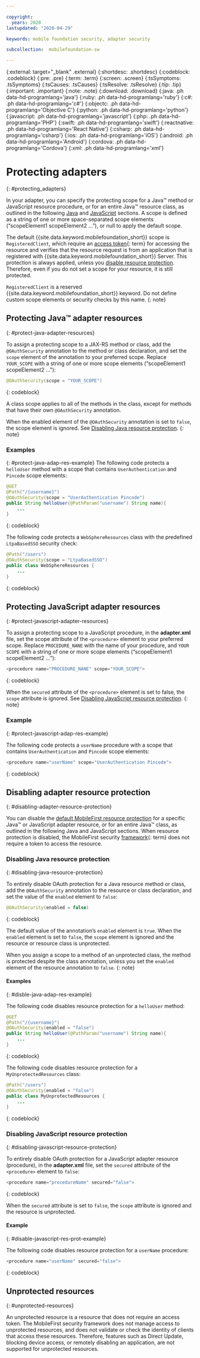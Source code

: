```yaml
---

copyright:
  years: 2020
lastupdated: "2020-04-29"

keywords: mobile foundation security, adapter security

subcollection:  mobilefoundation-sw

---
```


{:external: target="_blank" .external}
{:shortdesc: .shortdesc}
{:codeblock: .codeblock}
{:pre: .pre}
{:term: .term}
{:screen: .screen}
{:tsSymptoms: .tsSymptoms}
{:tsCauses: .tsCauses}
{:tsResolve: .tsResolve}
{:tip: .tip}
{:important: .important}
{:note: .note}
{:download: .download}
{:java: .ph data-hd-programlang='java'}
{:ruby: .ph data-hd-programlang='ruby'}
{:c#: .ph data-hd-programlang='c#'}
{:objectc: .ph data-hd-programlang='Objective C'}
{:python: .ph data-hd-programlang='python'}
{:javascript: .ph data-hd-programlang='javascript'}
{:php: .ph data-hd-programlang='PHP'}
{:swift: .ph data-hd-programlang='swift'}
{:reactnative: .ph data-hd-programlang='React Native'}
{:csharp: .ph data-hd-programlang='csharp'}
{:ios: .ph data-hd-programlang='iOS'}
{:android: .ph data-hd-programlang='Android'}
{:cordova: .ph data-hd-programlang='Cordova'}
{:xml: .ph data-hd-programlang='xml'}

# Protecting adapters
{: #protecting_adapters}

In your adapter, you can specify the protecting scope for a Java&trade; method or JavaScript resource procedure, or for an entire Java&trade; resource class, as outlined in the following [Java](#protect-java-adapter-resources) and [JavaScript](#protect-javascript-adapter-resources) sections. A scope is defined as a string of one or more space-separated scope elements (“scopeElement1 scopeElement2 …”), or null to apply the default scope.

The default {{site.data.keyword.mobilefoundation_short}} scope is `RegisteredClient`, which require an [access token](#x2113001){: term} for accessing the resource and verifies that the resource request is from an application that is registered with {{site.data.keyword.mobilefoundation_short}} Server. This protection is always applied, unless you [disable resource protection](#disabling-resource-protection). Therefore, even if you do not set a scope for your resource, it is still protected.

`RegisteredClient` is a reserved {{site.data.keyword.mobilefoundation_short}} keyword. Do not define custom scope elements or security checks by this name.
{: note}

## Protecting Java&trade; adapter resources
{: #protect-java-adapter-resources}

To assign a protecting scope to a JAX-RS method or class, add the `@OAuthSecurity` annotation to the method or class declaration, and set the `scope` element of the annotation to your preferred scope. Replace `YOUR_SCOPE` with a string of one or more scope elements (“scopeElement1 scopeElement2 …”):

```java
@OAuthSecurity(scope = "YOUR_SCOPE")
```
{: codeblock}

A class scope applies to all of the methods in the class, except for methods that have their own `@OAuthSecurity` annotation.

When the enabled element of the `@OAuthSecurity` annotation is set to `false`, the scope element is ignored. See [Disabling Java resource protection](#disabling-java-resource-protection).
{: note}

### Examples
{: #protect-java-adap-res-example}
The following code protects a `helloUser` method with a scope that contains `UserAuthentication` and `Pincode` scope elements:

```java
@GET
@Path("/{username}")
@OAuthSecurity(scope = "UserAuthentication Pincode")
public String helloUser(@PathParam("username") String name){
    ...
}
```
{: codeblock}

The following code protects a `WebSphereResources` class with the predefined `LtpaBasedSSO` security check:

```java
@Path("/users")
@OAuthSecurity(scope = "LtpaBasedSSO")
public class WebSphereResources {
    ...
}
```
{: codeblock}

## Protecting JavaScript adapter resources
{: #protect-javascript-adapter-resources}

To assign a protecting scope to a JavaScript procedure, in the **adapter.xml** file, set the scope attribute of the `<procedure>` element to your preferred scope. Replace `PROCEDURE_NANE` with the name of your procedure, and `YOUR SCOPE` with a string of one or more scope elements (“scopeElement1 scopeElement2 …”):

```javascript
<procedure name="PROCEDURE_NANE" scope="YOUR_SCOPE">
```
{: codeblock}

When the `secured` attribute of the `<procedure>` element is set to false, the `scope` attribute is ignored. See [Disabling JavaScript resource protection](#disabling-javascript-resource-protection).
{: note}

### Example
{: #protect-javascript-adap-res-example}

The following code protects a `userName` procedure with a scope that contains `UserAuthentication` and `Pincode` scope elements:

```javascript
<procedure name="userName" scope="UserAuthentication Pincode">
```
{: codeblock}

## Disabling adapter resource protection
{: #disabling-adapter-resource-protection}

You can disable the [default MobileFirst resource protection](#protecting_adapters_resources) for a specific Java&trade; or JavaScript adapter resource, or for an entire Java&trade; class, as outlined in the following Java and JavaScript sections. When resource protection is disabled, the MobileFirst security [framework](#x2023472){: term} does not require a token to access the resource.

### Disabling Java resource protection
{: #disabling-java-resource-protection}

To entirely disable OAuth protection for a Java resource method or class, add the `@OAuthSecurity` annotation to the resource or class declaration, and set the value of the `enabled` element to `false`:

```java
@OAuthSecurity(enabled = false)
```
{: codeblock}

The default value of the annotation’s `enabled` element is `true`. When the `enabled` element is set to `false`, the `scope` element is ignored and the resource or resource class is unprotected.

When you assign a scope to a method of an unprotected class, the method is protected despite the class annotation, unless you set the `enabled` element of the resource annotation to `false`.
{: note}

#### Examples
{: #disble-java-adap-res-example}

The following code disables resource protection for a `helloUser` method:

```java
@GET
@Path("/{username}")
@OAuthSecurity(enabled = "false")
public String helloUser(@PathParam("username") String name){
    ...
}
```
{: codeblock}

The following code disables resource protection for a `MyUnprotectedResources` class:

```java
@Path("/users")
@OAuthSecurity(enabled = "false")
public class MyUnprotectedResources {
    ...
}
```
{: codeblock}

### Disabling JavaScript resource protection
{: #disabling-javascript-resource-protection}

To entirely disable OAuth protection for a JavaScript adapter resource (procedure), in the **adapter.xml** file, set the `secured` attribute of the `<procedure>` element to `false`:

```javascript
<procedure name="procedureName" secured="false">
```
{: codeblock}

When the `secured` attribute is set to `false`, the `scope` attribute is ignored and the resource is unprotected.

#### Example
{: #disable-javascript-res-prot-example}

The following code disables resource protection for a `userName` procedure:

```javascript
<procedure name="userName" secured="false">
```
{: codeblock}

## Unprotected resources
{: #unprotected-resources}

An unprotected resource is a resource that does not require an access token. The MobileFirst security framework does not manage access to unprotected resources, and does not validate or check the identity of clients that access these resources. Therefore, features such as Direct Update, blocking device access, or remotely disabling an application, are not supported for unprotected resources.
